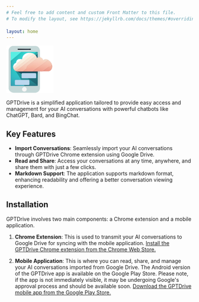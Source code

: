 ```yaml
---
# Feel free to add content and custom Front Matter to this file.
# To modify the layout, see https://jekyllrb.com/docs/themes/#overriding-theme-defaults

layout: home
---
```


![Image](https://raw.githubusercontent.com/gptdrive/gptdrive.github.io/main/_posts/assets/app_logo.png)

GPTDrive is a simplified application tailored to provide easy access and management for your AI conversations with powerful chatbots like ChatGPT, Bard, and BingChat.

## Key Features 

- **Import Conversations**: Seamlessly import your AI conversations through GPTDrive Chrome extension using Google Drive.
- **Read and Share**: Access your conversations at any time, anywhere, and share them with just a few clicks.
- **Markdown Support**: The application supports markdown format, enhancing readability and offering a better conversation viewing experience.

## Installation 

GPTDrive involves two main components: a Chrome extension and a mobile application.

1. **Chrome Extension**: This is used to transmit your AI conversations to Google Drive for syncing with the mobile application. [Install the GPTDrive Chrome extension from the Chrome Web Store.](https://chrome.google.com/webstore/detail/gptdrive-mobile-hub-for-c/hiojfedajjfmdbmgioajfnoklcagdijg?hl=en&authuser=0)

2. **Mobile Application**: This is where you can read, share, and manage your AI conversations imported from Google Drive. The Android version of the GPTDrive app is available on the Google Play Store. Please note, if the app is not immediately visible, it may be undergoing Google's approval process and should be available soon. [Download the GPTDrive mobile app from the Google Play Store.](https://play.google.com/store/search?q=gptrive&c=apps)
